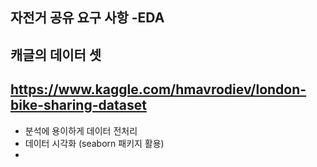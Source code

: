 ## 자전거 공유 요구 사항 -EDA
## 캐글의 데이터 셋 
## https://www.kaggle.com/hmavrodiev/london-bike-sharing-dataset

- 분석에 용이하게 데이터 전처리
- 데이터 시각화 (seaborn 패키지 활용)
- 

